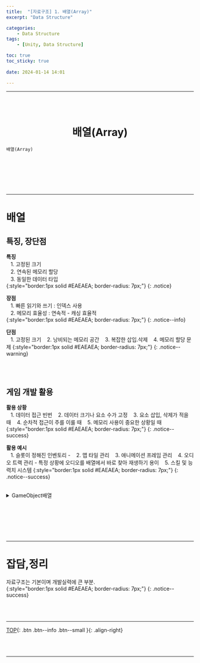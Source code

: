 ```yaml
---
title:  "[자료구조] 1. 배열(Array)"
excerpt: "Data Structure"

categories:
    - Data Structure
tags:
    - [Unity, Data Structure]

toc: true
toc_sticky: true
 
date: 2024-01-14 14:01

---
```

- - -

<br><br>

<center><H1>  배열(Array)  </H1></center>

`배열(Array)`


<br><br><br><br><br>
- - - 

# 배열

## 특징, 장단점

**특징**  
&nbsp;&nbsp; 1. 고정된 크기  
&nbsp;&nbsp; 2. 연속된 메모리 할당  
&nbsp;&nbsp; 3. 동일한 데이터 타입  
{:style="border:1px solid #EAEAEA; border-radius: 7px;"}
{: .notice}  

**장점**  
&nbsp;&nbsp; 1. 빠른 읽기와 쓰기 : 인덱스 사용  
&nbsp;&nbsp; 2. 메모리 효율성 : 연속적 - 캐싱 효율적   
{:style="border:1px solid #EAEAEA; border-radius: 7px;"}
{: .notice--info}  

**단점**  
&nbsp;&nbsp; 1. 고정된 크기
&nbsp;&nbsp; 2. 낭비되는 메모리 공간
&nbsp;&nbsp; 3. 복잡한 삽입.삭제
&nbsp;&nbsp; 4. 메모리 할당 문제
{:style="border:1px solid #EAEAEA; border-radius: 7px;"}
{: .notice--warning}  

<br><br>

## 게임 개발 활용

**활용 상황**  
&nbsp;&nbsp; 1. 데이터 접근 빈번
&nbsp;&nbsp; 2. 데이터 크기나 요소 수가 고정
&nbsp;&nbsp; 3. 요소 삽입, 삭제가 적을 때
&nbsp;&nbsp; 4. 순차적 접근이 주를 이룰 때
&nbsp;&nbsp; 5. 메모리 사용이 중요한 상황일 때
{:style="border:1px solid #EAEAEA; border-radius: 7px;"}
{: .notice--success} 

**활용 예시**  
&nbsp;&nbsp; 1. 슬롯이 정해진 인벤토리 - 
&nbsp;&nbsp; 2. 맵 타일 관리
&nbsp;&nbsp; 3. 애니메이션 프레임 관리
&nbsp;&nbsp; 4. 오디오 트랙 관리 - 특정 상황에 오디오를 배열에서 바로 찾아 재생하기 용이
&nbsp;&nbsp; 5. 스킬 및 능력치 시스템
{:style="border:1px solid #EAEAEA; border-radius: 7px;"}
{: .notice--success} 

<br>

<details>
<summary>GameObject배열</summary>

<div class="notice--primary" markdown="1"> 

```c# 
using UnityEngine;

public class EnemyManager : MonoBehaviour
{
    public GameObject[] enemies; // 적 게임 오브젝트 배열 선언

    void Start()
    {
        // 배열에 게임 오브젝트 할당
        enemies = new GameObject[5];

        for (int i = 0; i < enemies.Length; i++)
        {
            // 적 게임 오브젝트 인스턴스화
            enemies[i] = Instantiate(Resources.Load("EnemyPrefab") as GameObject);
        }
    }
}
```
</div>
</details>


<br><br><br><br><br>
- - - 

# 잡담,정리
자료구조는 기본이며 개발실력에 큰 부분.  
{:style="border:1px solid #EAEAEA; border-radius: 7px;"}
{: .notice--success}  

<br><br>
- - -

[TOP](#){: .btn .btn--info .btn--small }{: .align-right}


<br><br>
- - -
